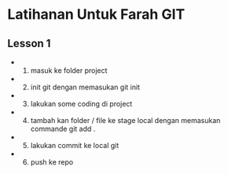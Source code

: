 # Latihanan Untuk Farah GIT

## Lesson 1

- 1. masuk ke folder project
- 2. init git dengan memasukan git init
- 3. lakukan some coding di project
- 4. tambah kan folder / file ke stage local dengan memasukan commande git add .
- 5. lakukan commit ke local git 
- 6. push ke repo

